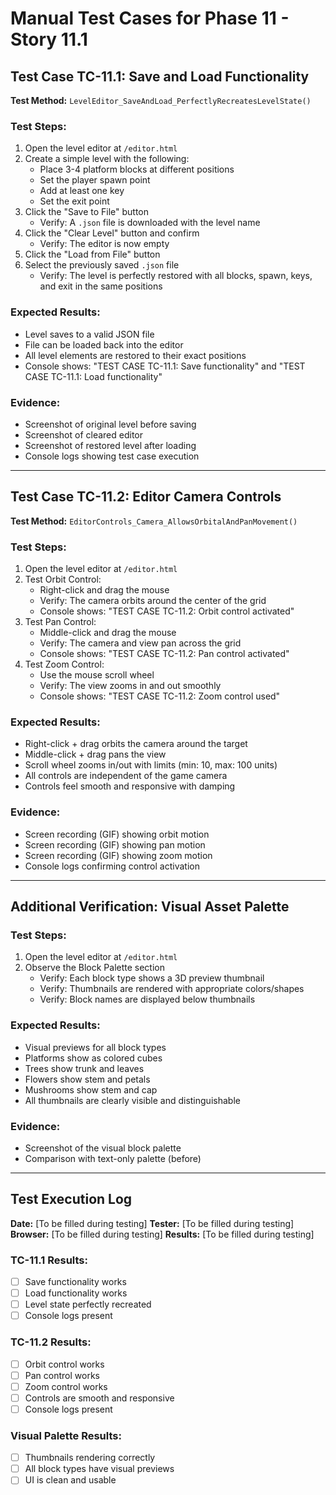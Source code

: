 # Manual Test Cases for Phase 11 - Story 11.1

## Test Case TC-11.1: Save and Load Functionality

**Test Method:** `LevelEditor_SaveAndLoad_PerfectlyRecreatesLevelState()`

### Test Steps:

1. Open the level editor at `/editor.html`
2. Create a simple level with the following:
   - Place 3-4 platform blocks at different positions
   - Set the player spawn point
   - Add at least one key
   - Set the exit point
3. Click the "Save to File" button
   - Verify: A `.json` file is downloaded with the level name
4. Click the "Clear Level" button and confirm
   - Verify: The editor is now empty
5. Click the "Load from File" button
6. Select the previously saved `.json` file
   - Verify: The level is perfectly restored with all blocks, spawn, keys, and exit in the same positions

### Expected Results:
- Level saves to a valid JSON file
- File can be loaded back into the editor
- All level elements are restored to their exact positions
- Console shows: "TEST CASE TC-11.1: Save functionality" and "TEST CASE TC-11.1: Load functionality"

### Evidence:
- Screenshot of original level before saving
- Screenshot of cleared editor
- Screenshot of restored level after loading
- Console logs showing test case execution

---

## Test Case TC-11.2: Editor Camera Controls

**Test Method:** `EditorControls_Camera_AllowsOrbitalAndPanMovement()`

### Test Steps:

1. Open the level editor at `/editor.html`
2. Test Orbit Control:
   - Right-click and drag the mouse
   - Verify: The camera orbits around the center of the grid
   - Console shows: "TEST CASE TC-11.2: Orbit control activated"
3. Test Pan Control:
   - Middle-click and drag the mouse
   - Verify: The camera and view pan across the grid
   - Console shows: "TEST CASE TC-11.2: Pan control activated"
4. Test Zoom Control:
   - Use the mouse scroll wheel
   - Verify: The view zooms in and out smoothly
   - Console shows: "TEST CASE TC-11.2: Zoom control used"

### Expected Results:
- Right-click + drag orbits the camera around the target
- Middle-click + drag pans the view
- Scroll wheel zooms in/out with limits (min: 10, max: 100 units)
- All controls are independent of the game camera
- Controls feel smooth and responsive with damping

### Evidence:
- Screen recording (GIF) showing orbit motion
- Screen recording (GIF) showing pan motion
- Screen recording (GIF) showing zoom motion
- Console logs confirming control activation

---

## Additional Verification: Visual Asset Palette

### Test Steps:

1. Open the level editor at `/editor.html`
2. Observe the Block Palette section
   - Verify: Each block type shows a 3D preview thumbnail
   - Verify: Thumbnails are rendered with appropriate colors/shapes
   - Verify: Block names are displayed below thumbnails

### Expected Results:
- Visual previews for all block types
- Platforms show as colored cubes
- Trees show trunk and leaves
- Flowers show stem and petals
- Mushrooms show stem and cap
- All thumbnails are clearly visible and distinguishable

### Evidence:
- Screenshot of the visual block palette
- Comparison with text-only palette (before)

---

## Test Execution Log

**Date:** [To be filled during testing]
**Tester:** [To be filled during testing]
**Browser:** [To be filled during testing]
**Results:** [To be filled during testing]

### TC-11.1 Results:
- [ ] Save functionality works
- [ ] Load functionality works
- [ ] Level state perfectly recreated
- [ ] Console logs present

### TC-11.2 Results:
- [ ] Orbit control works
- [ ] Pan control works
- [ ] Zoom control works
- [ ] Controls are smooth and responsive
- [ ] Console logs present

### Visual Palette Results:
- [ ] Thumbnails rendering correctly
- [ ] All block types have visual previews
- [ ] UI is clean and usable